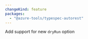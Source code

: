 ```yaml
---
changeKind: feature
packages:
  - "@azure-tools/typespec-autorest"
---
```


Add support for new `dryRun` option